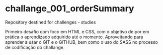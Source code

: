 # challange_001_orderSummary

Repository destined for challenges - studies

Primeiro desafio com foco em HTML e CSS, com o objetivo de por em prática o aprendizado adquirido até o momento.
Aproveitando para aprender a usar o GIT e o GITHUB, bem como o uso do SASS no processo de codificação do challange. 
